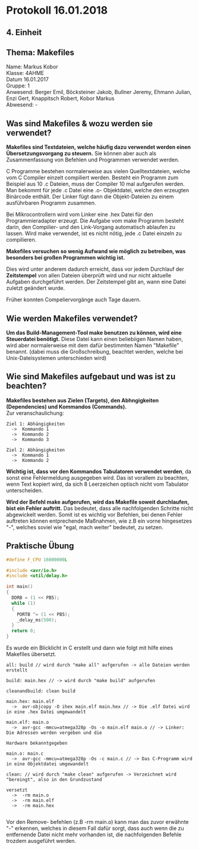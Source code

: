 # Protokoll 16.01.2018

## 4. Einheit
## Thema: Makefiles

Name: Markus Kobor  <br>
Klasse: 4AHME  <br>
Datum 16.01.2017  <br>
Gruppe: 1  <br>
Anwesend: Berger Emil, Böcksteiner Jakob, Bullner Jeremy, Ehmann Julian, Enzi Gert, Knappitsch Robert, Kobor Markus  <br>
Abwesend: -  <br>

## Was sind Makefiles & wozu werden sie verwendet?

**Makefiles sind Textdateien, welche häufig dazu verwendet werden einen Übersetzungsvorgang zu steuern.** Sie können aber auch als Zusammenfassung von Befehlen und Programmen verwendet werden.

C Programme bestehen normalerweise aus vielen Quelltextdateien, welche vom C Compiler einzelt compiliert werden. Besteht ein Programm zum Beispiel aus 10 .c Dateien, muss der Compiler 10 mal aufgerufen werden. Man bekommt für jede .c Datei eine 
.o- Objektdatei, welche den erzeugten Binärcode enthält. Der Linker fügt dann die Objekt-Dateien zu einem ausführbaren Programm
zusammen.

Bei Mikrocontrollern wird vom Linker eine .hex Datei für den Programmieradapter erzeugt.
Die Aufgabe vom make Programm besteht darin, den Compilier- und den Link-Vorgang automatisch ablaufen zu lassen. Wird make verwendet, ist es nicht nötig, jede .c Datei einzeln zu compilieren.

**Makefiles versuchen so wenig Aufwand wie möglich zu betreiben, was besonders bei großen Programmen wichtig ist.** 

Dies wird unter anderem dadurch erreicht, dass vor jedem Durchlauf der **Zeitstempel** von allen Dateien überprüft wird und nur nicht aktuelle Aufgaben durchgeführt werden.
Der Zeitstempel gibt an, wann eine Datei zuletzt geändert wurde.

Früher konnten Compeliervorgänge auch Tage dauern.

## Wie werden Makefiles verwendet?

**Um das Build-Management-Tool make benutzen zu können, wird eine Steuerdatei benötigt.** Diese Datei kann einen beliebiigen Namen haben, wird aber normalerweise mit dem dafür bestimmten Namen "Makefile" benannt. (dabei muss die Großschreibung, beachtet werden, welche bei Unix-Dateisystemen unterschieden wird)

## Wie sind Makefiles aufgebaut und was ist zu beachten?

**Makefiles bestehen aus Zielen (Targets), den Abhngigkeiten (Dependencies) und Kommandos (Commands).** <br>
Zur veranschaulichung:

```
Ziel 1: Abhängigkeiten 
  ->  Kommando 1
  ->  Kommando 2
  ->  Kommando 3

Ziel 2: Abhängigkeiten
  ->  Kommando 1
  ->  Kommando 2
```
**Wichtig ist, dass vor den Kommandos Tabulatoren verwendet werden**, da sonst eine Fehlermeldung ausgegeben wird. Das ist vorallem zu beachten, wenn Text kopiert wird, da sich 8 Leerzeichen optisch nicht vom Tabulator unterscheiden.

**Wird der Befehl make aufgerufen, wird das Makefile soweit durchlaufen, bist ein Fehler auftritt.** Das bedeutet, dass alle nachfolgenden Schritte nicht abgewickelt werden. Somit ist es wichtig vor Befehlen, bei denen Fehler auftreten können entprechende Maßnahmen, wie z.B ein vorne hingesetzes "-", welches soviel wie "egal, mach weiter" bedeutet, zu setzen.

## Praktische Übung

```c
#define F_CPU 16000000L

#include <avr/io.h>
#include <util/delay.h>

int main()
{
  DDRB = (1 << PB5);
  while (1)
  {
    PORTB ^= (1 << PB5);
    _delay_ms(500);
  }
  return 0;
}
```
Es wurde ein Blicklicht in C erstellt und dann wie folgt mit hilfe eines Makefiles übersetzt.  

```
all: build // wird durch "make all" aufgerufen -> alle Dateien werden erstellt

build: main.hex // -> wird durch "make build" aufgerufen

cleanandbuild: clean build

main.hex: main.elf
  ->  avr-objcopy -O ihex main.elf main.hex // -> Die .elf Datei wird in eine .hex Datei umgewandelt

main.elf: main.o
  ->  avr-gcc -mmcu=atmega328p -Os -o main.elf main.o // -> Linker: Die Adressen werden vergeben und die
                                                                    Hardware bekanntgegeben
  
main.o: main.c
  ->  avr-gcc -mmcu=atmega328p -Os -c main.c // -> Das C-Programm wird in eine Objektdatei umgewandelt
  
clean: // wird durch "make clean" aufgerufen -> Verzeichnet wird "bereingt", also in den Grundzustand
                                                                                             versetzt
  ->  -rm main.o 
  ->  -rm main.elf
  ->  -rm main.hex
  
```
Vor den Remove- befehlen (z.B -rm main.o) kann man das zuvor erwähnte "-" erkennen, welches in diesem Fall dafür sorgt, dass auch wenn die zu entfernende Datei nicht mehr vorhanden ist, die nachfolgenden Befehle trozdem ausgeführt werden.
